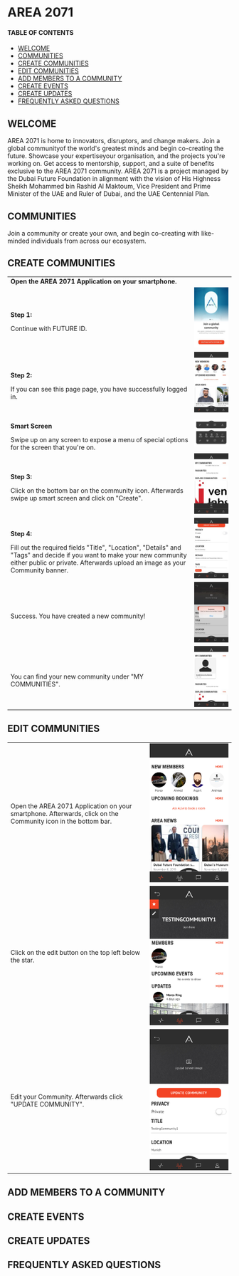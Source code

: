 # AREA 2071
#### TABLE OF CONTENTS
* [WELCOME](#welcome)
* [COMMUNITIES](#communities)
* [CREATE COMMUNITIES](#create-communities)
* [EDIT COMMUNITIES](#edit-communities)
* [ADD MEMBERS TO A COMMUNITY](#add-members-to-a-community)
* [CREATE EVENTS](#create-events)
* [CREATE UPDATES](#create-updates)
* [FREQUENTLY ASKED QUESTIONS](#frequently-asked-questions)

## WELCOME <br>

AREA 2071 is home to innovators, disruptors, and change makers. 
Join a global communityof the world's greatest minds and begin co-creating the future. Showcase your expertiseyour organisation, and the projects you're working on. 
Get access to mentorship, support, and a suite of benefits exclusive to the AREA 2071 community. 
AREA 2071 is a project managed by the Dubai Future Foundation in alignment with the vision of His Highness Sheikh Mohammed bin Rashid Al Maktoum, Vice President and Prime Minister of the UAE and Ruler of Dubai, and the UAE Centennial Plan.

## COMMUNITIES <br>

Join a community or create your own, and begin co-creating with like-minded individuals from across our ecosystem.

## CREATE COMMUNITIES <br>

<table>
  <thead>
  </thead>
  <tbody>
    <tr>
      <tr><td colspan="3"><b>Open the AREA 2071 Application on your smartphone.</b></td>      
    </tr>
    <tr>
      <td style="text-align: left"><p><b>Step 1:</b></p>Continue with FUTURE ID.</td>
      <td style="text-align: center"><img src="connectwithfutureid.jpg" alt="Connect with future id"></td>
    </tr>
    <tr>
    <td style="text-align: left"><p><b>Step 2:</b></p>If you can see this page page, you have successfully logged in.</td>
    <td style="text-align: center"><img src="landingpage.jpg" alt="Landing Page"></td>
    </tr>
    <tr>
    <td style="text-align: left"><p><b>Smart Screen</b></p>Swipe up on any screen to expose a menu of special options for the screen that you're on.</td>
    <td style="text-align: center"><img src="smartmenu03.jpg" alt="Smart Menu"></td>
    </tr>
    <tr>
    <td style="text-align: left"><p><b>Step 3:</b></p>Click on the bottom bar on the community icon. Afterwards swipe up smart screen and click on "Create".</td>
    <td style="text-align: center"><img src="communities01.jpg" alt="Create Community Step 1"></td>
    </tr>
    <tr>
    <td style="text-align: left"><p><b>Step 4:</b></p>Fill out the required fields "Title", "Location", "Details" and "Tags" and decide if you want to make your new community either public or private. Afterwards upload an image as your Community banner.</td>
    <td style="text-align: center"><img src="createcommunity02.jpg" alt="Create Community Step 1"></td>
    </tr>
    <tr>
    <td style="text-align: left"><p><b></b></p>Success. You have created a new community!</td>
    <td style="text-align: center"><img src="createcommunity03.jpg" alt="Create Community Step 2"></td>
    </tr>
    <tr>
    <td style="text-align: left"><p><b></b></p>You can find your new community under "MY COMMUNITIES".</td>
    <td style="text-align: center"><img src="createcommunity04.jpg" alt="Create Community Step 3"></td>
    </tr>
  </tbody>
</table>

## EDIT COMMUNITIES <br>

|||
| ------------- |:-------------:|  
| Open the AREA 2071 Application on your smartphone. Afterwards, click on the Community icon in the bottom bar.  | ![Create Community 1](createcommunity01.JPG)|
| Click on the edit button on the top left below the star. | ![Edit Community 1](editcommunity01.JPG)|  
| Edit your Community. Afterwards click "UPDATE COMMUNITY".  | ![Edit Community 2](editcommunity02.JPG)|  

## ADD MEMBERS TO A COMMUNITY <br>

## CREATE EVENTS <br>

## CREATE UPDATES <br>

## FREQUENTLY ASKED QUESTIONS <br>
